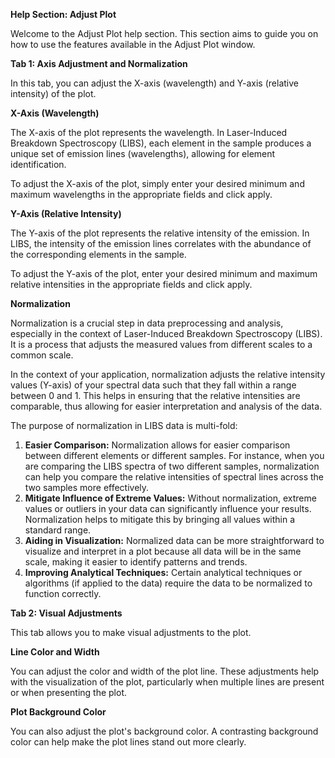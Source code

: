 **Help Section: Adjust Plot**

Welcome to the Adjust Plot help section. This section aims to guide you on how to use the features available in the Adjust Plot window.

**Tab 1: Axis Adjustment and Normalization**

In this tab, you can adjust the X-axis (wavelength) and Y-axis (relative intensity) of the plot.

**X-Axis (Wavelength)**

The X-axis of the plot represents the wavelength. In Laser-Induced Breakdown Spectroscopy (LIBS), each element in the sample produces a unique set of emission lines (wavelengths), allowing for element identification.

To adjust the X-axis of the plot, simply enter your desired minimum and maximum wavelengths in the appropriate fields and click apply.

**Y-Axis (Relative Intensity)**

The Y-axis of the plot represents the relative intensity of the emission. In LIBS, the intensity of the emission lines correlates with the abundance of the corresponding elements in the sample.

To adjust the Y-axis of the plot, enter your desired minimum and maximum relative intensities in the appropriate fields and click apply.

**Normalization**

Normalization is a crucial step in data preprocessing and analysis, especially in the context of Laser-Induced Breakdown Spectroscopy (LIBS). It is a process that adjusts the measured values from different scales to a common scale.

In the context of your application, normalization adjusts the relative intensity values (Y-axis) of your spectral data such that they fall within a range between 0 and 1. This helps in ensuring that the relative intensities are comparable, thus allowing for easier interpretation and analysis of the data.

The purpose of normalization in LIBS data is multi-fold:

1.  **Easier Comparison:** Normalization allows for easier comparison between different elements or different samples. For instance, when you are comparing the LIBS spectra of two different samples, normalization can help you compare the relative intensities of spectral lines across the two samples more effectively.
2.  **Mitigate Influence of Extreme Values:** Without normalization, extreme values or outliers in your data can significantly influence your results. Normalization helps to mitigate this by bringing all values within a standard range.
3.  **Aiding in Visualization:** Normalized data can be more straightforward to visualize and interpret in a plot because all data will be in the same scale, making it easier to identify patterns and trends.
4.  **Improving Analytical Techniques:** Certain analytical techniques or algorithms (if applied to the data) require the data to be normalized to function correctly.

**Tab 2: Visual Adjustments**

This tab allows you to make visual adjustments to the plot.

**Line Color and Width**

You can adjust the color and width of the plot line. These adjustments help with the visualization of the plot, particularly when multiple lines are present or when presenting the plot.

**Plot Background Color**

You can also adjust the plot's background color. A contrasting background color can help make the plot lines stand out more clearly.
